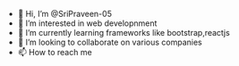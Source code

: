 - 👋 Hi, I’m @SriPraveen-05
- 👀 I’m interested in web developnment
- 🌱 I’m currently learning frameworks like bootstrap,reactjs
- 💞️ I’m looking to collaborate on various companies
- 📫 How to reach me 

<!---
SriPraveen-05/SriPraveen-05 is a ✨ special ✨ repository because its `README.md` (this file) appears on your GitHub profile.
You can click the Preview link to take a look at your changes.
--->
